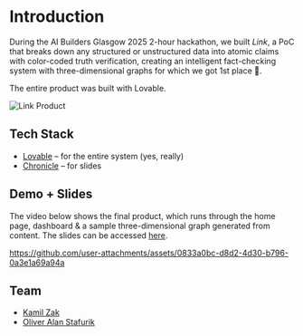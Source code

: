 # Introduction

During the AI Builders Glasgow 2025 2-hour hackathon, we built _Link_, a PoC that breaks down any structured or unstructured data into atomic claims with color-coded truth verification, creating an intelligent fact-checking system with three-dimensional graphs for which we got 1st place 🥇.

The entire product was built with Lovable.

![Link Product](https://github.com/user-attachments/assets/fde8c915-ed8c-4c7e-8ae2-4963dfaae026)

## Tech Stack

- [Lovable](https://lovable.dev/) – for the entire system (yes, really)
- [Chronicle](https://chroniclehq.com/) – for slides

## Demo + Slides

The video below shows the final product, which runs through the home page, dashboard & a sample three-dimensional graph generated from content. The slides can be accessed [here](https://app.chroniclehq.com/share/24a607b4-09f6-490e-b4e1-d45eb7e5ae0c/09378eea-b9c7-4a8a-ad1d-930a138bb983/41a2f441-008a-4ba2-948a-559a2b99b7a1).

https://github.com/user-attachments/assets/0833a0bc-d8d2-4d30-b796-0a3e1a69a94a

## Team

- <a href="https://github.com/k9mil">Kamil Zak</a>
- <a href="https://github.com/stafino">Oliver Alan Stafurik</a>
